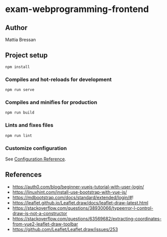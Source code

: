 # exam-webprogramming-frontend

## Author
Mattia Bressan
## Project setup
```
npm install
```

### Compiles and hot-reloads for development
```
npm run serve
```

### Compiles and minifies for production
```
npm run build
```

### Lints and fixes files
```
npm run lint
```

### Customize configuration
See [Configuration Reference](https://cli.vuejs.org/config/).



## References
* https://auth0.com/blog/beginner-vuejs-tutorial-with-user-login/
* https://linuxhint.com/install-use-bootstrap-with-vue-js/
* https://mdbootstrap.com/docs/standard/extended/login/#!
* https://leaflet.github.io/Leaflet.draw/docs/leaflet-draw-latest.html
* https://stackoverflow.com/questions/38930066/typeerror-l-control-draw-is-not-a-constructor
* https://stackoverflow.com/questions/63569682/extracting-coordinates-from-vue2-leaflet-draw-toolbar
* https://github.com/Leaflet/Leaflet.draw/issues/253

